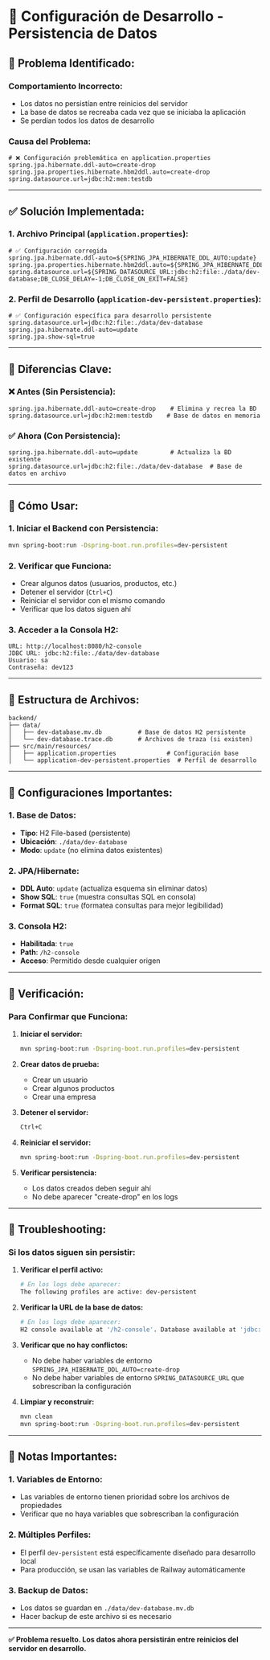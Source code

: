 # 🔧 Configuración de Desarrollo - Persistencia de Datos

## 🚨 **Problema Identificado:**

### **Comportamiento Incorrecto:**
- Los datos no persistían entre reinicios del servidor
- La base de datos se recreaba cada vez que se iniciaba la aplicación
- Se perdían todos los datos de desarrollo

### **Causa del Problema:**
```properties
# ❌ Configuración problemática en application.properties
spring.jpa.hibernate.ddl-auto=create-drop
spring.jpa.properties.hibernate.hbm2ddl.auto=create-drop
spring.datasource.url=jdbc:h2:mem:testdb
```

---

## ✅ **Solución Implementada:**

### **1. Archivo Principal (`application.properties`):**
```properties
# ✅ Configuración corregida
spring.jpa.hibernate.ddl-auto=${SPRING_JPA_HIBERNATE_DDL_AUTO:update}
spring.jpa.properties.hibernate.hbm2ddl.auto=${SPRING_JPA_HIBERNATE_DDL_AUTO:update}
spring.datasource.url=${SPRING_DATASOURCE_URL:jdbc:h2:file:./data/dev-database;DB_CLOSE_DELAY=-1;DB_CLOSE_ON_EXIT=FALSE}
```

### **2. Perfil de Desarrollo (`application-dev-persistent.properties`):**
```properties
# ✅ Configuración específica para desarrollo persistente
spring.datasource.url=jdbc:h2:file:./data/dev-database
spring.jpa.hibernate.ddl-auto=update
spring.jpa.show-sql=true
```

---

## 🎯 **Diferencias Clave:**

### **❌ Antes (Sin Persistencia):**
```properties
spring.jpa.hibernate.ddl-auto=create-drop    # Elimina y recrea la BD
spring.datasource.url=jdbc:h2:mem:testdb    # Base de datos en memoria
```

### **✅ Ahora (Con Persistencia):**
```properties
spring.jpa.hibernate.ddl-auto=update         # Actualiza la BD existente
spring.datasource.url=jdbc:h2:file:./data/dev-database  # Base de datos en archivo
```

---

## 🚀 **Cómo Usar:**

### **1. Iniciar el Backend con Persistencia:**
```bash
mvn spring-boot:run -Dspring-boot.run.profiles=dev-persistent
```

### **2. Verificar que Funciona:**
- Crear algunos datos (usuarios, productos, etc.)
- Detener el servidor (`Ctrl+C`)
- Reiniciar el servidor con el mismo comando
- Verificar que los datos siguen ahí

### **3. Acceder a la Consola H2:**
```
URL: http://localhost:8080/h2-console
JDBC URL: jdbc:h2:file:./data/dev-database
Usuario: sa
Contraseña: dev123
```

---

## 📁 **Estructura de Archivos:**

```
backend/
├── data/
│   ├── dev-database.mv.db          # Base de datos H2 persistente
│   └── dev-database.trace.db       # Archivos de traza (si existen)
├── src/main/resources/
│   ├── application.properties              # Configuración base
│   └── application-dev-persistent.properties  # Perfil de desarrollo
```

---

## 🔧 **Configuraciones Importantes:**

### **1. Base de Datos:**
- **Tipo**: H2 File-based (persistente)
- **Ubicación**: `./data/dev-database`
- **Modo**: `update` (no elimina datos existentes)

### **2. JPA/Hibernate:**
- **DDL Auto**: `update` (actualiza esquema sin eliminar datos)
- **Show SQL**: `true` (muestra consultas SQL en consola)
- **Format SQL**: `true` (formatea consultas para mejor legibilidad)

### **3. Consola H2:**
- **Habilitada**: `true`
- **Path**: `/h2-console`
- **Acceso**: Permitido desde cualquier origen

---

## 🧪 **Verificación:**

### **Para Confirmar que Funciona:**

1. **Iniciar el servidor:**
   ```bash
   mvn spring-boot:run -Dspring-boot.run.profiles=dev-persistent
   ```

2. **Crear datos de prueba:**
   - Crear un usuario
   - Crear algunos productos
   - Crear una empresa

3. **Detener el servidor:**
   ```bash
   Ctrl+C
   ```

4. **Reiniciar el servidor:**
   ```bash
   mvn spring-boot:run -Dspring-boot.run.profiles=dev-persistent
   ```

5. **Verificar persistencia:**
   - Los datos creados deben seguir ahí
   - No debe aparecer "create-drop" en los logs

---

## 🚨 **Troubleshooting:**

### **Si los datos siguen sin persistir:**

1. **Verificar el perfil activo:**
   ```bash
   # En los logs debe aparecer:
   The following profiles are active: dev-persistent
   ```

2. **Verificar la URL de la base de datos:**
   ```bash
   # En los logs debe aparecer:
   H2 console available at '/h2-console'. Database available at 'jdbc:h2:file:./data/dev-database'
   ```

3. **Verificar que no hay conflictos:**
   - No debe haber variables de entorno `SPRING_JPA_HIBERNATE_DDL_AUTO=create-drop`
   - No debe haber variables de entorno `SPRING_DATASOURCE_URL` que sobrescriban la configuración

4. **Limpiar y reconstruir:**
   ```bash
   mvn clean
   mvn spring-boot:run -Dspring-boot.run.profiles=dev-persistent
   ```

---

## 📝 **Notas Importantes:**

### **1. Variables de Entorno:**
- Las variables de entorno tienen prioridad sobre los archivos de propiedades
- Verificar que no haya variables que sobrescriban la configuración

### **2. Múltiples Perfiles:**
- El perfil `dev-persistent` está específicamente diseñado para desarrollo local
- Para producción, se usan las variables de Railway automáticamente

### **3. Backup de Datos:**
- Los datos se guardan en `./data/dev-database.mv.db`
- Hacer backup de este archivo si es necesario

---

**✅ Problema resuelto. Los datos ahora persistirán entre reinicios del servidor en desarrollo.**
